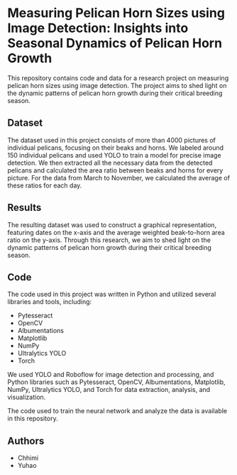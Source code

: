 # Measuring Pelican Horn Sizes using Image Detection: Insights into Seasonal Dynamics of Pelican Horn Growth

This repository contains code and data for a research project on measuring pelican horn sizes using image detection. The project aims to shed light on the dynamic patterns of pelican horn growth during their critical breeding season.

## Dataset

The dataset used in this project consists of more than 4000 pictures of individual pelicans, focusing on their beaks and horns. We labeled around 150 individual pelicans and used YOLO to train a model for precise image detection. We then extracted all the necessary data from the detected pelicans and calculated the area ratio between beaks and horns for every picture. For the data from March to November, we calculated the average of these ratios for each day.

## Results

The resulting dataset was used to construct a graphical representation, featuring dates on the x-axis and the average weighted beak-to-horn area ratio on the y-axis. Through this research, we aim to shed light on the dynamic patterns of pelican horn growth during their critical breeding season.

## Code

The code used in this project was written in Python and utilized several libraries and tools, including:

- Pytesseract
- OpenCV
- Albumentations
- Matplotlib
- NumPy
- Ultralytics YOLO
- Torch

We used YOLO and Roboflow for image detection and processing, and Python libraries such as Pytesseract, OpenCV, Albumentations, Matplotlib, NumPy, Ultralytics YOLO, and Torch for data extraction, analysis, and visualization.

The code used to train the neural network and analyze the data is available in this repository.

## Authors

- Chhimi
- Yuhao
